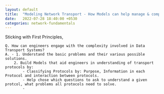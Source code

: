 ```yaml
---
layout: default
title:  "Modeling Network Transport - How Models can help manage & comprehend Network Complexity"
date:   2022-07-28 18:40:00 +0530
categories: network-fundamentals
---
```


Sticking with First Principles,

    Q. How can engineers engage with the complexity involved in Data Transport Systems?
    A. - 1. Understand the basic problems and their various possible solutions.
        2. Build Models that aid engineers in understanding of transport protocols by:
            - Classifying Protocols by: Purpose, Information in each Protocol and interaction between protocols.
            - Help chose which questions to ask to understand a given protcol, what problems all protocols need to solve.
            - 